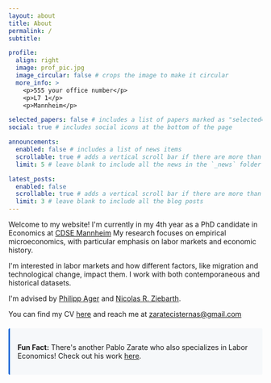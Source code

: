 ```yaml
---
layout: about
title: About
permalink: /
subtitle: 

profile:
  align: right
  image: prof_pic.jpg
  image_circular: false # crops the image to make it circular
  more_info: >
    <p>555 your office number</p>
    <p>L7 1</p>
    <p>Mannheim</p>

selected_papers: false # includes a list of papers marked as "selected={true}"
social: true # includes social icons at the bottom of the page

announcements:
  enabled: false # includes a list of news items
  scrollable: true # adds a vertical scroll bar if there are more than 3 news items
  limit: 5 # leave blank to include all the news in the `_news` folder

latest_posts:
  enabled: false
  scrollable: true # adds a vertical scroll bar if there are more than 3 new posts items
  limit: 3 # leave blank to include all the blog posts
---
```


<!-- Intro paragraph with proper spacing -->
<!-- Main bio with better paragraph breaks -->
<p>Welcome to my website! I'm currently in my 4th year as a PhD candidate in Economics at <a href="https://www.uni-mannheim.de/gess/programs/cdse/">CDSE Mannheim</a> My research focuses on empirical microeconomics, with particular emphasis on labor markets and economic history.</p>

<p> I'm interested in labor markets and how different factors, like migration and technological change, impact them. I work with both contemporaneous and historical datasets.</p>

<p>I'm advised by <a href="https://www.philippager.com">Philipp Ager</a> and <a href="https://www.zew.de/en/team/nrz">Nicolas R. Ziebarth</a>.</p>

<!-- Contact info -->
<p>You can find my CV <a href="#">here</a> and reach me at <a href="mailto:zaratecisternas@gmail.com">zaratecisternas@gmail.com</a></p>

<!-- Fun fact with styling matching your existing design -->
<div style="background-color: #f6f8fa; border-left: 3px solid #0366d6; padding: 15px; margin: 20px 0; border-radius: 3px;">
  <p><strong>Fun Fact:</strong> There's another Pablo Zarate who also specializes in Labor Economics! Check out his work <a href="https://zaratepablo.github.io">here</a>.</p>
</div>
